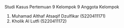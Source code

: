 Studi Kasus Pertemuan 9
Kelompok 9
Anggota Kelompok
1. Muhamad Althaf Atsaqif Dzulfikar (5220411171)
2. Kholik Al Lutfi (5220411172)
